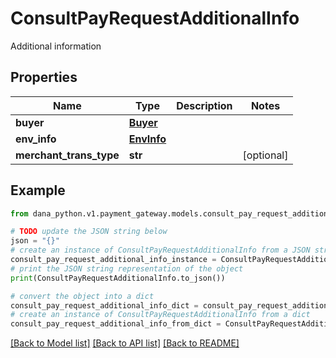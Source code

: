 # ConsultPayRequestAdditionalInfo

Additional information

## Properties

Name | Type | Description | Notes
------------ | ------------- | ------------- | -------------
**buyer** | [**Buyer**](Buyer.md) |  | 
**env_info** | [**EnvInfo**](EnvInfo.md) |  | 
**merchant_trans_type** | **str** |  | [optional] 

## Example

```python
from dana_python.v1.payment_gateway.models.consult_pay_request_additional_info import ConsultPayRequestAdditionalInfo

# TODO update the JSON string below
json = "{}"
# create an instance of ConsultPayRequestAdditionalInfo from a JSON string
consult_pay_request_additional_info_instance = ConsultPayRequestAdditionalInfo.from_json(json)
# print the JSON string representation of the object
print(ConsultPayRequestAdditionalInfo.to_json())

# convert the object into a dict
consult_pay_request_additional_info_dict = consult_pay_request_additional_info_instance.to_dict()
# create an instance of ConsultPayRequestAdditionalInfo from a dict
consult_pay_request_additional_info_from_dict = ConsultPayRequestAdditionalInfo.from_dict(consult_pay_request_additional_info_dict)
```
[[Back to Model list]](../README.md#documentation-for-models) [[Back to API list]](../README.md#documentation-for-api-endpoints) [[Back to README]](../README.md)


